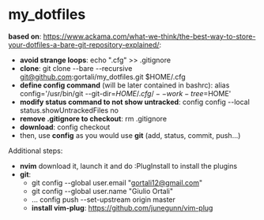 # my_dotfiles

**based on**: https://www.ackama.com/what-we-think/the-best-way-to-store-your-dotfiles-a-bare-git-repository-explained/:
- **avoid strange loops**: echo ".cfg" >> .gitignore
- **clone**: git clone --bare --recursive git@github.com:gortali/my_dotfiles.git $HOME/.cfg
- **define config command** (will be later contained in bashrc): alias config='/usr/bin/git --git-dir=$HOME/.cfg/ --work-tree=$HOME'
- **modify status command to not show untracked**: config config --local status.showUntrackedFiles no
- **remove .gitignore to checkout**: rm .gitignore
- **download**: config checkout 
- then, use **config** as you would use **git** (add, status, commit, push...)

Additional steps:
- **nvim** download it, launch it and do :PlugInstall to install the plugins
- **git**: 
  - git config --global user.email "gortali12@gmail.com"
  - git config --global user.name "Giulio Ortali"
  - ... config push --set-upstream origin master
  - **install vim-plug**: https://github.com/junegunn/vim-plug
